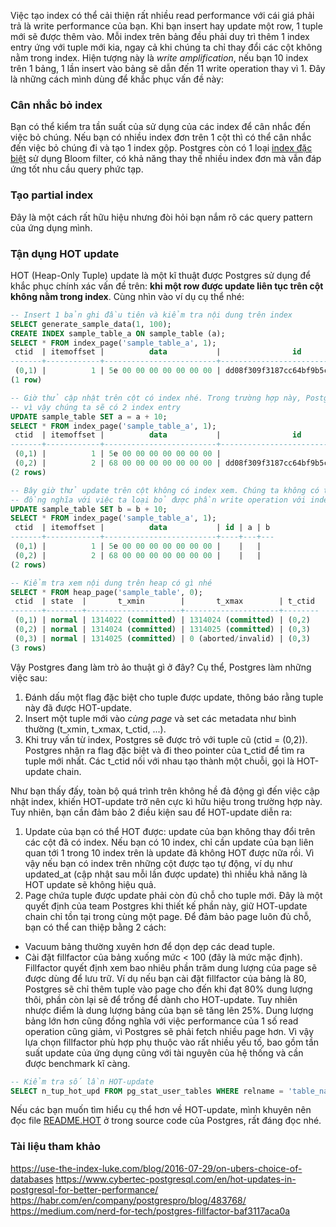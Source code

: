 Việc tạo index có thể cải thiện rất nhiều read performance với cái giá phải trả là write performance của bạn. Khi bạn insert hay update một row, 1 tuple mới sẽ được thêm vào. Mỗi index trên bảng đều phải duy trì thêm 1 index entry ứng với tuple mới kia, ngay cả khi chúng ta chỉ thay đổi các cột không nằm trong index. Hiện tượng này là *write amplification*, nếu bạn 10 index trên 1 bảng, 1 lần insert vào bảng sẽ dẫn đến 11 write operation thay vì 1. Đây là những cách mình dùng để khắc phục vấn đề này:

### Cân nhắc bỏ index
Bạn có thể kiểm tra tần suất của sử dụng của các index để cân nhắc đến việc bỏ chúng. Nếu bạn có nhiều index đơn trên 1 cột thì có thể cân nhắc đến việc bỏ chúng đi và tạo 1 index gộp. Postgres còn có 1 loại [index đặc biệt](https://www.postgresql.org/docs/10/bloom.html) sử dụng Bloom filter, có khả năng thay thế nhiều index đơn mà vẫn đáp ứng tốt nhu cầu query phức tạp.

### Tạo partial index
Đây là một cách rất hữu hiệu nhưng đòi hỏi bạn nắm rõ các query pattern của ứng dụng mình.

### Tận dụng HOT update
HOT (Heap-Only Tuple) update là một kĩ thuật được Postgres sử dụng để khắc phục chính xác vấn đề trên: **khi một row được update liên tục trên cột không nằm trong index**. Cùng nhìn vào ví dụ cụ thể nhé:

```sql
-- Insert 1 bản ghi đầu tiên và kiểm tra nội dung trên index
SELECT generate_sample_data(1, 100);
CREATE INDEX sample_table_a ON sample_table (a);
SELECT * FROM index_page('sample_table_a', 1);
 ctid  | itemoffset |          data           |                id                | a  | b
-------+------------+-------------------------+----------------------------------+----+----
 (0,1) |          1 | 5e 00 00 00 00 00 00 00 | dd08f309f3187cc64bf9b5cdaf133b0f | 94 | 13
(1 row)

-- Giờ thử cập nhật trên cột có index nhé. Trong trường hợp này, Postgres sẽ không áp dụng được HOT-update, 
-- vì vậy chúng ta sẽ có 2 index entry
UPDATE sample_table SET a = a + 10;
SELECT * FROM index_page('sample_table_a', 1);
 ctid  | itemoffset |          data           |                id                |  a  | b
-------+------------+-------------------------+----------------------------------+-----+----
 (0,1) |          1 | 5e 00 00 00 00 00 00 00 |                                  |     |
 (0,2) |          2 | 68 00 00 00 00 00 00 00 | dd08f309f3187cc64bf9b5cdaf133b0f | 104 | 13
(2 rows)

-- Bây giờ thử update trên cột không có index xem. Chúng ta không có thêm index entry nào,
-- đồng nghĩa với việc ta loại bỏ được phần write operation với index
UPDATE sample_table SET b = b + 10;
SELECT * FROM index_page('sample_table_a', 1);
 ctid  | itemoffset |          data           | id | a | b
-------+------------+-------------------------+----+---+---
 (0,1) |          1 | 5e 00 00 00 00 00 00 00 |    |   |
 (0,2) |          2 | 68 00 00 00 00 00 00 00 |    |   |
(2 rows)

-- Kiểm tra xem nội dung trên heap có gì nhé
SELECT * FROM heap_page('sample_table', 0);
 ctid  | state  |       t_xmin        |       t_xmax        | t_ctid
-------+--------+---------------------+---------------------+--------
 (0,1) | normal | 1314022 (committed) | 1314024 (committed) | (0,2)
 (0,2) | normal | 1314024 (committed) | 1314025 (committed) | (0,3)
 (0,3) | normal | 1314025 (committed) | 0 (aborted/invalid) | (0,3)
(3 rows)
```

Vậy Postgres đang làm trò ảo thuật gì ở đây? Cụ thể, Postgres làm những việc sau:
1. Đánh dấu một flag đặc biệt cho tuple được update, thông báo rằng tuple này đã được HOT-update.
2. Insert một tuple mới vào *cùng page* và set các metadata như bình thường (t_xmin, t_xmax, t_ctid, ...).
3. Khi truy vấn từ index, Postgres sẽ được trỏ với tuple cũ (ctid = (0,2)). Postgres nhận ra flag đặc biệt và đi theo pointer của t_ctid để tìm ra tuple mới nhất. Các t_ctid nối với nhau tạo thành một chuỗi, gọi là HOT-update chain.

Như bạn thấy đấy, toàn bộ quá trình trên không hề đả động gì đến việc cập nhật index, khiến HOT-update trở nên cực kì hữu hiệu trong trường hợp này. Tuy nhiên, bạn cần đảm bảo 2 điều kiện sau để HOT-update diễn ra:
1. Update của bạn có thể HOT được: update của bạn không thay đổi trên các cột đã có index. Nếu bạn có 10 index, chỉ cần update của bạn liên quan tới 1 trong 10 index trên là update đã không HOT được nữa rồi. Vì vậy nếu bạn có index trên những cột được tạo tự động, ví dụ như updated_at (cập nhật sau mỗi lần được update) thì nhiều khả năng là HOT update sẽ không hiệu quả.
2. Page chứa tuple được update phải còn đủ chỗ cho tuple mới. Đây là một quyết định của team Postgres khi thiết kế phần này, giữ HOT-update chain chỉ tồn tại trong cùng một page. Để đảm bảo page luôn đủ chỗ, bạn có thể can thiệp bằng 2 cách:
  - Vacuum bảng thường xuyên hơn để dọn dẹp các dead tuple.
  - Cài đặt fillfactor của bảng xuống mức < 100 (đây là mức mặc định). Fillfactor quyết định xem bao nhiêu phần trăm dung lượng của page sẽ được dùng để lưu trữ. Ví dụ nếu bạn cài đặt fillfactor của bảng là 80, Postgres sẽ chỉ thêm tuple vào page cho đến khi đạt 80% dung lượng thôi, phần còn lại sẽ để trống để dành cho HOT-update. Tuy nhiên nhược điểm là dung lượng bảng của bạn sẽ tăng lên 25%. Dung lượng bảng lớn hơn cũng đồng nghĩa với việc performance của 1 số read operation cũng giảm, vì Postgres sẽ phải fetch nhiều page hơn. Vì vậy lựa chọn fillfactor phù hợp phụ thuộc vào rất nhiều yếu tố, bao gồm tần suất update của ứng dụng cũng với tài nguyên của hệ thống và cần được benchmark kĩ càng.

```sql
-- Kiểm tra số lần HOT-update
SELECT n_tup_hot_upd FROM pg_stat_user_tables WHERE relname = 'table_name';
```

Nếu các bạn muốn tìm hiểu cụ thể hơn về HOT-update, mình khuyên nên đọc file [README.HOT](https://github.com/postgres/postgres/blob/master/src/backend/access/heap/README.HOT) ở trong source code của Postgres, rất đáng đọc nhé.

### Tài liệu tham khảo
https://use-the-index-luke.com/blog/2016-07-29/on-ubers-choice-of-databases
https://www.cybertec-postgresql.com/en/hot-updates-in-postgresql-for-better-performance/
https://habr.com/en/company/postgrespro/blog/483768/
https://medium.com/nerd-for-tech/postgres-fillfactor-baf3117aca0a